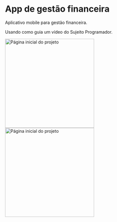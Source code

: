 <h1>App de gestão financeira</h1>
<p>Aplicativo mobile para gestão financeira.</p>
<p>Usando como guia um vídeo do Sujeito Programador.</p>
<img src='https://iili.io/XCezsn.png' alt=' Página inicial do projeto' width='292'>
<img src='https://iili.io/XCexWX.png' alt=' Página inicial do projeto' width='292'>
